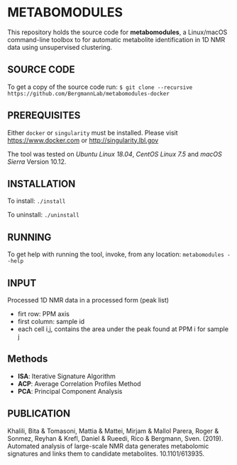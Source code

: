 # METABOMODULES
This repository holds the source code for **metabomodules**, a Linux/macOS command-line toolbox to for automatic metabolite identification in 1D NMR data using unsupervised clustering.

## SOURCE CODE
To get a copy of the source code run:
```$ git clone --recursive https://github.com/BergmannLab/metabomodules-docker```

## PREREQUISITES
Either ```docker``` or ```singularity``` must be installed. Please visit https://www.docker.com or http://singularity.lbl.gov

The tool was tested on *Ubuntu Linux 18.04*, *CentOS Linux 7.5* and *macOS Sierra* Version 10.12.

## INSTALLATION
To install: ```./install```

To uninstall: ```./uninstall```

## RUNNING
To get help with running the tool, invoke, from any location: ```metabomodules --help```

## INPUT
Processed 1D NMR data in a processed form (peak list)
* firt row: PPM axis
* first column: sample id
* each cell i,j, contains the area under the peak found at PPM i for sample j

## Methods
* **ISA**: Iterative Signature Algorithm
* **ACP**: Average Correlation Profiles Method
* **PCA**: Principal Component Analysis

## PUBLICATION
Khalili, Bita & Tomasoni, Mattia & Mattei, Mirjam & Mallol Parera, Roger & Sonmez, Reyhan & Krefl, Daniel & Rueedi, Rico & Bergmann, Sven. (2019). Automated analysis of large-scale NMR data generates metabolomic signatures and links them to candidate metabolites. 10.1101/613935.
